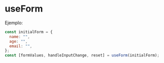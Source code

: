 # useForm

Ejemplo:

```javascript
const initialForm = {
  name: "",
  age: "",
  email: "",
};
const [formValues, handleInputChange, reset] = useForm(initialForm);
```
